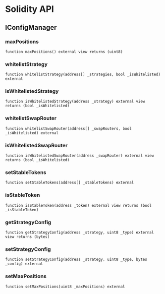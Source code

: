 # Solidity API

## IConfigManager

### maxPositions

```solidity
function maxPositions() external view returns (uint8)
```

### whitelistStrategy

```solidity
function whitelistStrategy(address[] _strategies, bool _isWhitelisted) external
```

### isWhitelistedStrategy

```solidity
function isWhitelistedStrategy(address _strategy) external view returns (bool _isWhitelisted)
```

### whitelistSwapRouter

```solidity
function whitelistSwapRouter(address[] _swapRouters, bool _isWhitelisted) external
```

### isWhitelistedSwapRouter

```solidity
function isWhitelistedSwapRouter(address _swapRouter) external view returns (bool _isWhitelisted)
```

### setStableTokens

```solidity
function setStableTokens(address[] _stableTokens) external
```

### isStableToken

```solidity
function isStableToken(address _token) external view returns (bool _isStableToken)
```

### getStrategyConfig

```solidity
function getStrategyConfig(address _strategy, uint8 _type) external view returns (bytes)
```

### setStrategyConfig

```solidity
function setStrategyConfig(address _strategy, uint8 _type, bytes _config) external
```

### setMaxPositions

```solidity
function setMaxPositions(uint8 _maxPositions) external
```

